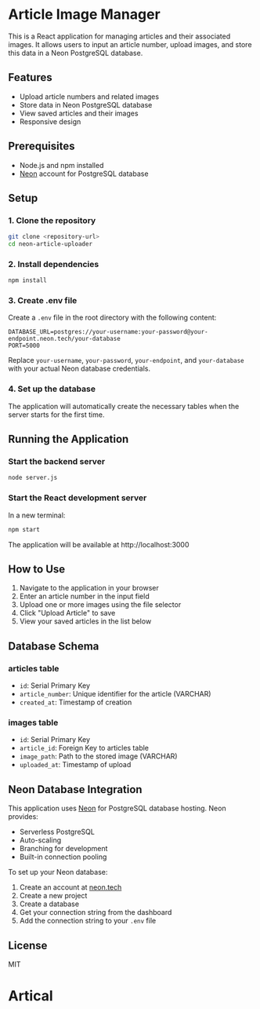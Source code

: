 # Article Image Manager

This is a React application for managing articles and their associated images. It allows users to input an article number, upload images, and store this data in a Neon PostgreSQL database.

## Features

- Upload article numbers and related images
- Store data in Neon PostgreSQL database
- View saved articles and their images
- Responsive design

## Prerequisites

- Node.js and npm installed
- [Neon](https://neon.tech) account for PostgreSQL database

## Setup

### 1. Clone the repository

```bash
git clone <repository-url>
cd neon-article-uploader
```

### 2. Install dependencies

```bash
npm install
```

### 3. Create .env file

Create a `.env` file in the root directory with the following content:

```
DATABASE_URL=postgres://your-username:your-password@your-endpoint.neon.tech/your-database
PORT=5000
```

Replace `your-username`, `your-password`, `your-endpoint`, and `your-database` with your actual Neon database credentials.

### 4. Set up the database

The application will automatically create the necessary tables when the server starts for the first time.

## Running the Application

### Start the backend server

```bash
node server.js
```

### Start the React development server

In a new terminal:

```bash
npm start
```

The application will be available at http://localhost:3000

## How to Use

1. Navigate to the application in your browser
2. Enter an article number in the input field
3. Upload one or more images using the file selector
4. Click "Upload Article" to save
5. View your saved articles in the list below

## Database Schema

### articles table

- `id`: Serial Primary Key
- `article_number`: Unique identifier for the article (VARCHAR)
- `created_at`: Timestamp of creation

### images table

- `id`: Serial Primary Key
- `article_id`: Foreign Key to articles table
- `image_path`: Path to the stored image (VARCHAR)
- `uploaded_at`: Timestamp of upload

## Neon Database Integration

This application uses [Neon](https://neon.tech) for PostgreSQL database hosting. Neon provides:

- Serverless PostgreSQL
- Auto-scaling
- Branching for development
- Built-in connection pooling

To set up your Neon database:
1. Create an account at [neon.tech](https://neon.tech)
2. Create a new project
3. Create a database
4. Get your connection string from the dashboard
5. Add the connection string to your `.env` file

## License

MIT
# Artical
